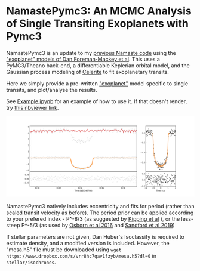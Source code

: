 # NamastePymc3: An MCMC Analysis of Single Transiting Exoplanets with Pymc3

NamastePymc3 is an update to my [previous Namaste code](http://github.com/hposborn/Namaste) using the ["exoplanet" models of Dan Foreman-Mackey et al](http://github.com/dfm/exoplanet). 
This uses a PyMC3/Theano back-end, a differentiable Keplerian orbital model, and the Gaussian process modeling of [Celerite](http://github.com/dfm/celerite) to fit exoplanetary transits.

Here we simply provide a pre-written  ["exoplanet"](http://github.com/dfm/exoplanet) model specific to single transits, and plot/analyse the results.

See [Example.ipynb](https://github.com/hposborn/NamastePymc3/blob/master/Example.ipynb) for an example of how to use it.
If that doesn't render, try [this nbviewer link](https://nbviewer.jupyter.org/github/hposborn/NamastePymc3/blob/master/Example.ipynb).


![alt text](https://github.com/hposborn/NamastePymc3/blob/master/EPIC00248847494/EPIC00248847494_2019-09-06_0_TransitFit.png)

NamastePymc3 natively includes eccentricity and fits for period (rather than scaled transit velocity as before).
The period prior can be applied according to your prefered index - P^-8/3 (as suggested by [Kipping et al](https://iopscience.iop.org/article/10.3847/2515-5172/aaf50c) ), or the less-steep P^-5/3 (as used by [Osborn et al 2016](https://academic.oup.com/mnras/article/457/3/2273/2588921) and [Sandford et al 2019](https://arxiv.org/abs/1908.08548))

If stellar parameters are not given, Dan Huber's Isoclassify is required to estimate density, and a modified version is included. However, the "mesa.h5" file must be downloaded using `wget https://www.dropbox.com/s/vrr8hc7qav1fzyb/mesa.h5?dl=0` in `stellar/isochrones`.
